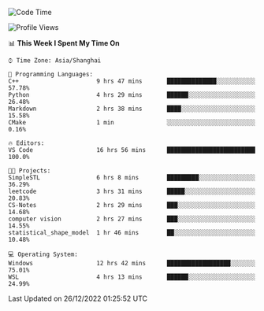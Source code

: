 <!--START_SECTION:waka-->
![Code Time](http://img.shields.io/badge/Code%20Time-502%20hrs%2057%20mins-blue)

![Profile Views](http://img.shields.io/badge/Profile%20Views-8-blue)

📊 **This Week I Spent My Time On** 

```text
⌚︎ Time Zone: Asia/Shanghai

💬 Programming Languages: 
C++                      9 hrs 47 mins       ██████████████░░░░░░░░░░░   57.78% 
Python                   4 hrs 29 mins       ██████░░░░░░░░░░░░░░░░░░░   26.48% 
Markdown                 2 hrs 38 mins       ████░░░░░░░░░░░░░░░░░░░░░   15.58% 
CMake                    1 min               ░░░░░░░░░░░░░░░░░░░░░░░░░   0.16%

🔥 Editors: 
VS Code                  16 hrs 56 mins      █████████████████████████   100.0%

🐱‍💻 Projects: 
SimpleSTL                6 hrs 8 mins        █████████░░░░░░░░░░░░░░░░   36.29% 
leetcode                 3 hrs 31 mins       █████░░░░░░░░░░░░░░░░░░░░   20.83% 
CS-Notes                 2 hrs 29 mins       ███░░░░░░░░░░░░░░░░░░░░░░   14.68% 
computer vision          2 hrs 27 mins       ███░░░░░░░░░░░░░░░░░░░░░░   14.55% 
statistical_shape_model  1 hr 46 mins        ██░░░░░░░░░░░░░░░░░░░░░░░   10.48%

💻 Operating System: 
Windows                  12 hrs 42 mins      ██████████████████░░░░░░░   75.01% 
WSL                      4 hrs 13 mins       ██████░░░░░░░░░░░░░░░░░░░   24.99%

```


 Last Updated on 26/12/2022 01:25:52 UTC
<!--END_SECTION:waka-->